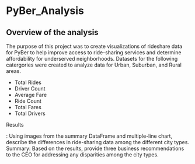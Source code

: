 # PyBer_Analysis
## Overview of the analysis
The purpose of this project was to create visualizations of rideshare data for PyBer to help improve access to ride-sharing services and determine affordability for underserved neighborhoods. Datasets for the following catergories were created to analyze data for Urban, Suburban, and Rural areas.
  * Total Rides
  * Driver Count
  * Average Fare
  * Ride Count
  * Total Fares
  * Total Drivers


Results




: Using images from the summary DataFrame and multiple-line chart, describe the differences in ride-sharing data among the different city types.
Summary: Based on the results, provide three business recommendations to the CEO for addressing any disparities among the city types.
